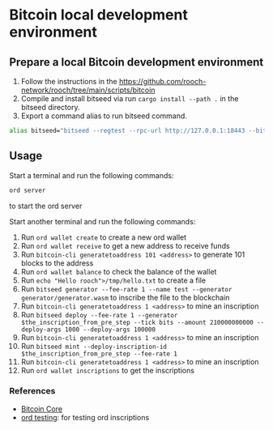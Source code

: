 # Bitcoin local development environment

## Prepare a local Bitcoin development environment

1. Follow the instructions in the https://github.com/rooch-network/rooch/tree/main/scripts/bitcoin
2. Compile and install bitseed via run `cargo install --path .` in the bitseed directory.
3. Export a command alias to run bitseed command.
```bash
alias bitseed="bitseed --regtest --rpc-url http://127.0.0.1:18443 --bitcoin-rpc-user roochuser --bitcoin-rpc-pass roochpass"
```

## Usage

Start a terminal and run the following commands:

```bash
ord server
``` 

to start the ord server

Start another terminal and run the following commands:

1. Run `ord wallet create` to create a new ord wallet
2. Run `ord wallet receive` to get a new address to receive funds
3. Run `bitcoin-cli generatetoaddress 101 <address>` to generate 101 blocks to the address
4. Run `ord wallet balance` to check the balance of the wallet
5. Run `echo "Hello rooch">/tmp/hello.txt` to create a file
6. Run `bitseed generator --fee-rate 1 --name test --generator generator/generator.wasm` to inscribe the file to the blockchain
7. Run `bitcoin-cli generatetoaddress 1 <address>` to mine an inscription
8. Run `bitseed deploy --fee-rate 1 --generator $the_inscription_from_pre_step --tick bits --amount 210000000000 --deploy-args 1000 --deploy-args 100000`
9. Run `bitcoin-cli generatetoaddress 1 <address>` to mine  an inscription
10. Run `bitseed mint --deploy-inscription-id $the_inscription_from_pre_step --fee-rate 1`
11. Run `bitcoin-cli generatetoaddress 1 <address>` to mine  an inscription
12. Run `ord wallet inscriptions` to get the inscriptions

### References
* [Bitcoin Core](https://bitcoincore.org/en/doc/25.0.0/)
* [ord testing](https://docs.ordinals.com/guides/testing.html): for testing ord inscriptions